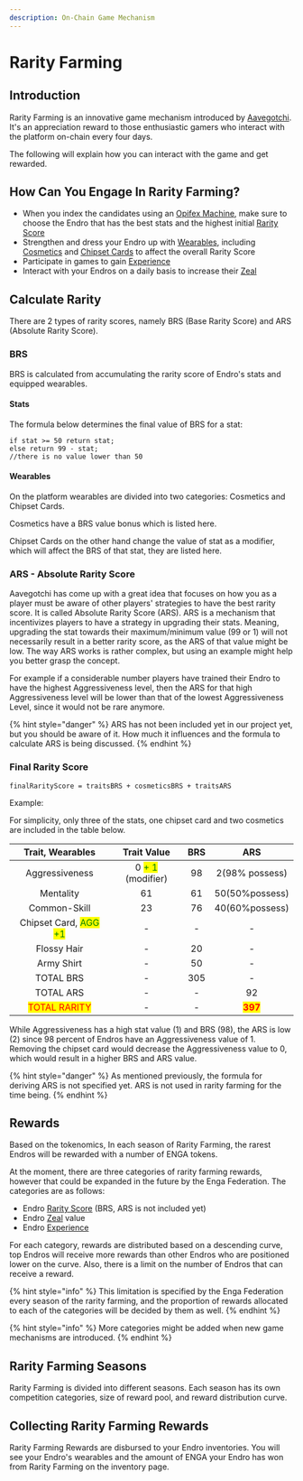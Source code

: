```yaml
---
description: On-Chain Game Mechanism
---
```


# Rarity Farming

## Introduction

Rarity Farming is an innovative game mechanism introduced by [Aavegotchi](https://aavegotchi.com). It's an appreciation reward to those enthusiastic gamers who interact with the platform on-chain every four days.

The following will explain how you can interact with the game and get rewarded.

## How Can You Engage In Rarity Farming?

* When you index the candidates using an [Opifex Machine](opifex-machine.md), make sure to choose the Endro that has the best stats and the highest initial [Rarity Score](traits.md#rarity-score)
* Strengthen and dress your Endro up with [Wearables](wearables/), including [Cosmetics](wearables/cosmetics.md) and [Chipset Cards](wearables/chipset-cards.md) to affect the overall Rarity Score
* Participate in games to gain [Experience](traits.md#experience)
* Interact with your Endros on a daily basis to increase their [Zeal](traits.md#zeal)

## Calculate Rarity

There are 2 types of rarity scores, namely BRS (Base Rarity Score) and ARS (Absolute Rarity Score).

### BRS

BRS is calculated from accumulating the rarity score of Endro's stats and equipped wearables.

#### Stats

The formula below determines the final value of BRS for a stat:

```
if stat >= 50 return stat;
else return 99 - stat;
//there is no value lower than 50
```

#### Wearables

On the platform wearables are divided into two categories: Cosmetics and Chipset Cards.

Cosmetics have a BRS value bonus which is listed here.

Chipset Cards on the other hand change the value of stat as a modifier, which will affect the BRS of that stat, they are listed here.

### ARS - Absolute Rarity Score

Aavegotchi has come up with a great idea that focuses on how you as a player must be aware of other players' strategies to have the best rarity score. It is called Absolute Rarity Score (ARS). ARS is a mechanism that incentivizes players to have a strategy in upgrading their stats. Meaning, upgrading the stat towards their maximum/minimum value (99 or 1) will not necessarily result in a better rarity score, as the ARS of that value might be low. The way ARS works is rather complex, but using an example might help you better grasp the concept.

For example if a considerable number players have trained their Endro to have the highest Aggressiveness level, then the ARS for that high Aggressiveness level will be lower than that of the lowest Aggressiveness Level, since it would not be rare anymore.

{% hint style="danger" %}
ARS has not been included yet in our project yet, but you should be aware of it. How much it influences and the formula to calculate ARS is being discussed.
{% endhint %}

### Final Rarity Score

```
finalRarityScore = traitsBRS + cosmeticsBRS + traitsARS
```

Example:

For simplicity, only three of the stats, one chipset card and two cosmetics are included in the table below.

|                    Trait, Wearables                    |                     Trait Value                    | BRS |                   ARS                   |
| :----------------------------------------------------: | :------------------------------------------------: | :-: | :-------------------------------------: |
|                     Aggressiveness                     | 0 <mark style="color:green;">+ 1</mark> (modifier) |  98 |              2(98% possess)             |
|                        Mentality                       |                         61                         |  61 |              50(50%possess)             |
|                      Common-Skill                      |                         23                         |  76 |              40(60%possess)             |
| Chipset Card, <mark style="color:green;">AGG +1</mark> |                          -                         |  -  |                    -                    |
|                       Flossy Hair                      |                          -                         |  20 |                    -                    |
|                       Army Shirt                       |                          -                         |  50 |                    -                    |
|                        TOTAL BRS                       |                          -                         | 305 |                    -                    |
|                        TOTAL ARS                       |                          -                         |  -  |                    92                   |
|      <mark style="color:red;">TOTAL RARITY</mark>      |                          -                         |  -  | <mark style="color:red;">**397**</mark> |

While Aggressiveness has a high stat value (1) and BRS (98), the ARS is low (2) since 98 percent of Endros have an Aggressiveness value of 1. Removing the chipset card would decrease the Aggressiveness value to 0, which would result in a higher BRS and ARS value.

{% hint style="danger" %}
As mentioned previously, the formula for deriving ARS is not specified yet. ARS is not used in rarity farming for the time being.
{% endhint %}

## Rewards

Based on the tokenomics, In each season of Rarity Farming, the rarest Endros will be rewarded with a number of ENGA tokens.

At the moment, there are three categories of rarity farming rewards, however that could be expanded in the future by the Enga Federation. The categories are as follows:

* Endro [Rarity Score](traits.md#rarity-score) (BRS, ARS is not included yet)
* Endro [Zeal](traits.md#zeal) value
* Endro [Experience](traits.md#experience)

For each category, rewards are distributed based on a descending curve, top Endros will receive more rewards than other Endros who are positioned lower on the curve. Also, there is a limit on the number of Endros that can receive a reward.

{% hint style="info" %}
This limitation is specified by the Enga Federation every season of the rarity farming, and the proportion of rewards allocated to each of the categories will be decided by them as well.
{% endhint %}

{% hint style="info" %}
More categories might be added when new game mechanisms are introduced.
{% endhint %}

## Rarity Farming Seasons <a href="#rarity-farming-seasons" id="rarity-farming-seasons"></a>

Rarity Farming is divided into different seasons. Each season has its own competition categories, size of reward pool, and reward distribution curve.

## Collecting Rarity Farming Rewards <a href="#collecting-rarity-farming-rewards" id="collecting-rarity-farming-rewards"></a>

Rarity Farming Rewards are disbursed to your Endro inventories. You will see your Endro's wearables and the amount of ENGA your Endro has won from Rarity Farming on the inventory page.
